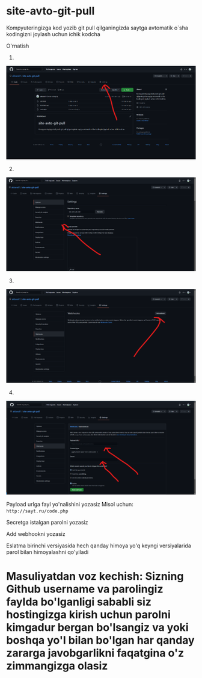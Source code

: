 # site-avto-git-pull
Kompyuteringizga kod yozib git pull qilganingizda saytga avtomatik o`sha kodingizni joylash uchun ichik kodcha


O'rnatish


1. 
![index](https://raw.githubusercontent.com/akbarali1/site-avto-git-pull/main/image/1.png)

2. 
![index](https://raw.githubusercontent.com/akbarali1/site-avto-git-pull/main/image/2.png)

3.
![index](https://raw.githubusercontent.com/akbarali1/site-avto-git-pull/main/image/3.png)

4.

![index](https://raw.githubusercontent.com/akbarali1/site-avto-git-pull/main/image/4.png)


Payload urlga fayl yo'nalishini yozasiz 
Misol uchun: 
` http://sayt.ru/code.php`

Secretga istalgan parolni yozasiz

Add webhookni yozasiz


Eslatma birinchi versiyasida hech qanday himoya yo'q keyngi versiyalarida parol bilan himoyalashni qo'yiladi


# Masuliyatdan voz kechish: Sizning Github username va parolingiz faylda bo'lganligi sababli siz hostingizga kirish uchun parolni kimgadur bergan bo'lsangiz va yoki boshqa yo'l bilan bo'lgan har qanday zararga javobgarlikni faqatgina o'z zimmangizga olasiz
